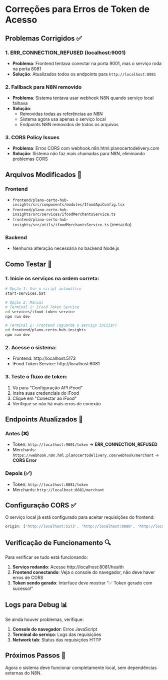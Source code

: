 # Correções para Erros de Token de Acesso

## Problemas Corrigidos ✅

### 1. **ERR_CONNECTION_REFUSED** (localhost:9001)
- **Problema**: Frontend tentava conectar na porta 9001, mas o serviço roda na porta 8081
- **Solução**: Atualizados todos os endpoints para `http://localhost:8081`

### 2. **Fallback para N8N removido**
- **Problema**: Sistema tentava usar webhook N8N quando serviço local falhava
- **Solução**: 
  - Removidas todas as referências ao N8N
  - Sistema agora usa apenas o serviço local
  - Endpoints N8N removidos de todos os arquivos

### 3. **CORS Policy Issues**
- **Problema**: Erros CORS com webhook.n8n.html.planocertodelivery.com
- **Solução**: Sistema não faz mais chamadas para N8N, eliminando problemas CORS

## Arquivos Modificados 📝

### Frontend
- `frontend/plano-certo-hub-insights/src/components/modules/IfoodApiConfig.tsx`
- `frontend/plano-certo-hub-insights/src/services/ifoodMerchantsService.ts`
- `frontend/plano-certo-hub-insights/src/utils/ifoodMerchantsService.ts` (reescrito)

### Backend
- Nenhuma alteração necessária no backend Node.js

## Como Testar 🧪

### 1. Inicie os serviços na ordem correta:
```bash
# Opção 1: Use o script automático
start-services.bat

# Opção 2: Manual
# Terminal 1: iFood Token Service
cd services/ifood-token-service
npm run dev

# Terminal 2: Frontend (aguarde o serviço iniciar)
cd frontend/plano-certo-hub-insights
npm run dev
```

### 2. Acesse o sistema:
- Frontend: http://localhost:5173
- iFood Token Service: http://localhost:8081

### 3. Teste o fluxo de token:
1. Vá para "Configuração API iFood"
2. Insira suas credenciais do iFood
3. Clique em "Conectar ao iFood"
4. Verifique se não há mais erros de conexão

## Endpoints Atualizados 🔗

### Antes (❌)
- Token: `http://localhost:9001/token` → **ERR_CONNECTION_REFUSED**
- Merchants: `https://webhook.n8n.hml.planocertodelivery.com/webhook/merchant` → **CORS Error**

### Depois (✅)
- Token: `http://localhost:8081/token`
- Merchants: `http://localhost:8081/merchant`

## Configuração CORS ✅

O serviço local já está configurado para aceitar requisições do frontend:
```javascript
origin: ['http://localhost:5173', 'http://localhost:8080', 'http://localhost:8081', 'http://localhost:3000', 'http://localhost:3001']
```

## Verificação de Funcionamento 🔍

Para verificar se tudo está funcionando:

1. **Serviço rodando**: Acesse http://localhost:8081/health
2. **Frontend conectando**: Veja o console do navegador, não deve haver erros de CORS
3. **Token sendo gerado**: Interface deve mostrar "✅ Token gerado com sucesso!"

## Logs para Debug 📊

Se ainda houver problemas, verifique:

1. **Console do navegador**: Erros JavaScript
2. **Terminal do serviço**: Logs das requisições
3. **Network tab**: Status das requisições HTTP

## Próximos Passos 🚀

Agora o sistema deve funcionar completamente local, sem dependências externas do N8N.